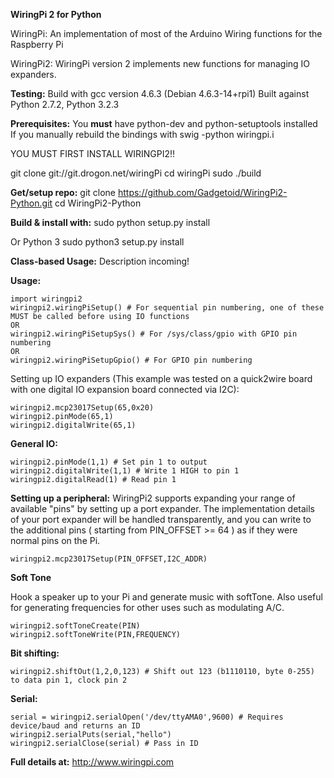 **WiringPi 2 for Python**

WiringPi: An implementation of most of the Arduino Wiring
	functions for the Raspberry Pi

WiringPi2: WiringPi version 2 implements new functions for managing IO expanders.

**Testing:**
Build with gcc version 4.6.3 (Debian 4.6.3-14+rpi1)
Built against Python 2.7.2, Python 3.2.3

**Prerequisites:**
You **must** have python-dev and python-setuptools installed
If you manually rebuild the bindings with swig -python wiringpi.i

YOU MUST FIRST INSTALL WIRINGPI2!!

git clone git://git.drogon.net/wiringPi
cd wiringPi
sudo ./build

**Get/setup repo:**
git clone https://github.com/Gadgetoid/WiringPi2-Python.git
cd WiringPi2-Python

**Build & install with:**
sudo python setup.py install

Or Python 3
sudo python3 setup.py install

**Class-based Usage:**
Description incoming!

**Usage:**

	import wiringpi2
	wiringpi2.wiringPiSetup() # For sequential pin numbering, one of these MUST be called before using IO functions
	OR
	wiringpi2.wiringPiSetupSys() # For /sys/class/gpio with GPIO pin numbering
	OR
	wiringpi2.wiringPiSetupGpio() # For GPIO pin numbering

Setting up IO expanders (This example was tested on a quick2wire board with one digital IO expansion board connected via I2C):

	wiringpi2.mcp23017Setup(65,0x20)
	wiringpi2.pinMode(65,1)
	wiringpi2.digitalWrite(65,1)

**General IO:**

	wiringpi2.pinMode(1,1) # Set pin 1 to output
	wiringpi2.digitalWrite(1,1) # Write 1 HIGH to pin 1
	wiringpi2.digitalRead(1) # Read pin 1

**Setting up a peripheral:**
WiringPi2 supports expanding your range of available "pins" by setting up a port expander. The implementation details of
your port expander will be handled transparently, and you can write to the additional pins ( starting from PIN_OFFSET >= 64 )
as if they were normal pins on the Pi.

	wiringpi2.mcp23017Setup(PIN_OFFSET,I2C_ADDR)

**Soft Tone**

Hook a speaker up to your Pi and generate music with softTone. Also useful for generating frequencies for other uses such as modulating A/C.

	wiringpi2.softToneCreate(PIN)
	wiringpi2.softToneWrite(PIN,FREQUENCY)

**Bit shifting:**

	wiringpi2.shiftOut(1,2,0,123) # Shift out 123 (b1110110, byte 0-255) to data pin 1, clock pin 2

**Serial:**

	serial = wiringpi2.serialOpen('/dev/ttyAMA0',9600) # Requires device/baud and returns an ID
	wiringpi2.serialPuts(serial,"hello")
	wiringpi2.serialClose(serial) # Pass in ID

**Full details at:**
http://www.wiringpi.com
